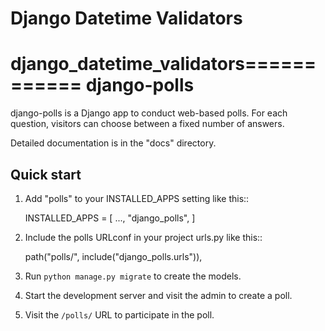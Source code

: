 # Django Datetime Validators


django_datetime_validators============
django-polls
============

django-polls is a Django app to conduct web-based polls. For each
question, visitors can choose between a fixed number of answers.

Detailed documentation is in the "docs" directory.

Quick start
-----------

1. Add "polls" to your INSTALLED_APPS setting like this::

    INSTALLED_APPS = [
        ...,
        "django_polls",
    ]

2. Include the polls URLconf in your project urls.py like this::

    path("polls/", include("django_polls.urls")),

3. Run ``python manage.py migrate`` to create the models.

4. Start the development server and visit the admin to create a poll.

5. Visit the ``/polls/`` URL to participate in the poll.